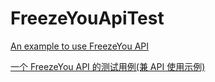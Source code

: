 # FreezeYouApiTest
[An example to use FreezeYou API](https://github.com/Playhi/FreezeYouApiTest/blob/master/app/src/main/java/cf/playhi/freezeyouapitest/MainActivity.java)

[一个 FreezeYou API 的测试用例(兼 API 使用示例)](https://github.com/Playhi/FreezeYouApiTest/blob/master/app/src/main/java/cf/playhi/freezeyouapitest/MainActivity.java)

